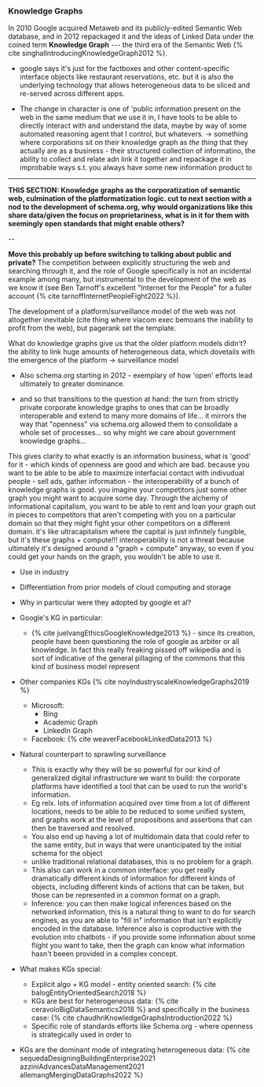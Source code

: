 ### Knowledge Graphs

In 2010 Google acquired Metaweb and its publicly-edited Semantic Web database, and in 2012 repackaged it and the ideas of Linked Data under the coined term **Knowledge Graph** --- the third era of the Semantic Web {% cite singhalIntroducingKnowledgeGraph2012 %}. 

- google says it's just for the factboxes and other content-specific interface objects like restaurant reservations, etc. but it is also the underlying technology that allows heterogeneous data to be sliced and re-served across different apps.

- The change in character is one of 'public information present on the web in the same medium that we use it in, I have tools to be able to directly interact with and understand the data, maybe by way of some automated reasoning agent that I control, but whatevers. -> something where corporations sit on their knowledge graph as *the thing* that they actually are as a business - their structured collection of informatino, the ability to collect and relate adn link it together and repackage it in improbable ways s.t. you always have some new information product to 

---

**THIS SECTION: Knowledge graphs as the corporatization of semantic web, culmination of the platformatization logic. cut to next section with a nod to the development of schema.org, why would organizations like this share data/given the focus on proprietariness, what is in it for them with seemingly open standards that might enable others?**

--

**Move this probably up before switching to talking about public and private?**
The competition between explicitly structuring the web and searching through it, and the role of Google specifically is not an incidental example among many, but instrumental to the development of the web as we know it (see Ben Tarnoff's excellent "Internet for the People" for a fuller account {% cite tarnoffInternetPeopleFight2022 %}). 

The development of a platform/surveillance model of the web was not altogether inevitable (cite thing where viacom exec bemoans the inability to profit from the web), but pagerank set the template.

What do knowledge graphs give us that the older platform models didn't? the ability to link huge amounts of heterogeneous data, which dovetails with the emergence of the platform -> surveillance model

- Also schema.org starting in 2012 - exemplary of how 'open' efforts lead ultimately to greater dominance. 

- and so that transitions to the question at hand: the turn from strictly private corporate knowledge graphs to ones that can be broadly interoperable and extend to many more domains of life... it mirrors the way that "openness" via schema.org allowed them to consolidate a whole set of processes... so why might we care about government knowledge graphs...

This gives clarity to what exactly is an information business, what is 'good' for it - which kinds of openness are good and which are bad. because you want to be able to be able to maximize interfacial contact with indivudual people - sell ads, gather information - 
the interoperability of a bunch of knowledge graphs is good. you imagine your competitors just some other graph you might want to acquire some day. 
Through the alchemy of informational capitalism, you want to be able to rent and loan your graph out in pieces to competitors that aren't competing with you on a particular domain so that they might fight your other competitors on a different domain. 
it's like ultracapitalism where the capital is just infinitely fungible, but it's these graphs + compute!!! 
interoperability is not a threat because ultimately it's designed around a "graph + compute" anyway, so even if you could get your hands on the graph, you wouldn't be able to use it.


- Use in industry
- Differentiation from prior models of cloud computing and storage
- Why in particular were they adopted by google et al?
- Google's KG in particular:
	- {% cite juelvangEthicsGoogleKnowledge2013 %} - since its creation, people have been questioning the role of google as arbiter or all knowledge. In fact this really freaking pissed off wikipedia and is sort of indicative of the general pillaging of the commons that this kind of business model represent
- Other companies KGs {% cite noyIndustryscaleKnowledgeGraphs2019 %}
	- Microsoft:
		- Bing
		- Academic Graph
		- LinkedIn Graph
	- Facebook: {% cite weaverFacebookLinkedData2013 %}
- Natural counterpart to sprawling surveillance
	- This is exactly why they will be so powerful for our kind of generalized digital infrastructure we want to build: the corporate platforms have identified a tool that can be used to run the world's information. 
	- Eg relx. lots of information acquired over time from a lot of different locations, needs to be able to be reduced to some unified system, and graphs work at the level of propositions and assertions that can then be traversed and resolved. 
	- You also end up having a lot of multidomain data that could refer to the same entity, but in ways that were unanticipated by the initial schema for the object
	- unlike traditional relational databases, this is no problem for a graph. 
	- This also can work in a common interface: you get really dramatically different kinds of information for different kinds of objects, including different kinds of actions that can be taken, but those can be represented in a common format on a graph. 
	- Inference: you can then make logical inferences based on the networked information, this is a natural thing to want to do for search engines, as you are able to "fill in" information that isn't explicitly encoded in the database. Inference also is coproductive with the evolution into chatbots - if you provide some information about some flight you want to take, then the graph can know what information hasn't beeen provided in a complex concept. 

- What makes KGs special:
	- Explicit algo + KG model - entity oriented search: {% cite balogEntityOrientedSearch2018 %} 
	- KGs are best for heterogeneous data: {% cite ceravoloBigDataSemantics2018 %} and specifically in the business case: {% cite chaudhriKnowledgeGraphsIntroduction2022 %}
	- Specific role of standards efforts like Schema.org - where openness is strategically used in order to 


- KGs are the dominant mode of integrating heterogeneous data: {% cite sequedaDesigningBuildingEnterprise2021 azziniAdvancesDataManagement2021 allemangMergingDataGraphs2022 %}